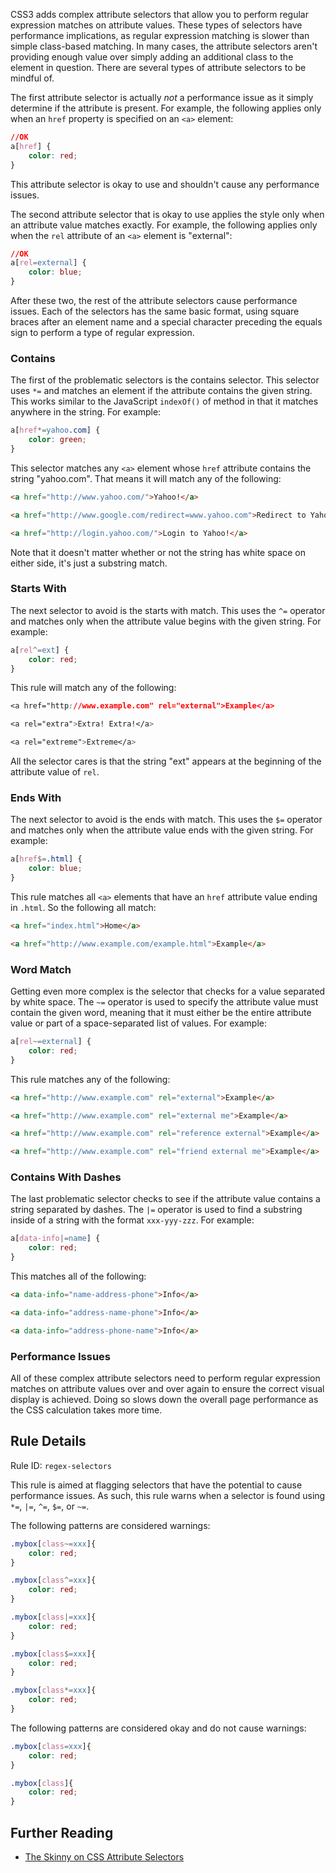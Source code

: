 CSS3 adds complex attribute selectors that allow you to perform regular expression matches on attribute values. These types of selectors have performance implications, as regular expression matching is slower than simple class-based matching. In many cases, the attribute selectors aren't providing enough value over simply adding an additional class to the element in question. There are several types of attribute selectors to be mindful of.

The first attribute selector is actually *not* a performance issue as it simply determine if the attribute is present. For example, the following applies only when an `href` property is specified on an `<a>` element:

```css
//OK
a[href] {
    color: red;
}
```

This attribute selector is okay to use and shouldn't cause any performance issues.

The second attribute selector that is okay to use applies the style only when an attribute value matches exactly. For example, the following applies only when the `rel` attribute of an `<a>` element is "external":

```css
//OK
a[rel=external] {
    color: blue;
}
```

After these two, the rest of the attribute selectors cause performance issues. Each of the selectors has the same basic format, using square braces after an element name and a special character preceding the equals sign to perform a type of regular expression.

### Contains

The first of the problematic selectors is the contains selector. This selector uses `*=` and matches an element if the attribute contains the given string. This works similar to the JavaScript `indexOf()` of method in that it matches anywhere in the string. For example:

```css
a[href*=yahoo.com] {
    color: green;
}
```
This selector matches any `<a>` element whose `href` attribute contains the string "yahoo.com". That means it will match any of the following:

```html
<a href="http://www.yahoo.com/">Yahoo!</a>

<a href="http://www.google.com/redirect=www.yahoo.com">Redirect to Yahoo!</a>

<a href="http://login.yahoo.com/">Login to Yahoo!</a>
```
Note that it doesn't matter whether or not the string has white space on either side, it's just a substring match.

### Starts With

The next selector to avoid is the starts with match. This uses the `^=` operator and matches only when the attribute value begins with the given string. For example:

```css
a[rel^=ext] {
    color: red;
}
```
This rule will match any of the following:

```css
<a href="http://www.example.com" rel="external">Example</a>

<a rel="extra">Extra! Extra!</a>

<a rel="extreme">Extreme</a>
```
All the selector cares is that the string "ext" appears at the beginning of the attribute value of `rel`.

### Ends With

The next selector to avoid is the ends with match. This uses the `$=` operator and matches only when the attribute value ends with the given string. For example:

```css
a[href$=.html] {
    color: blue;
}
```
This rule matches all `<a>` elements that have an `href` attribute value ending in `.html`. So the following all match:

```html
<a href="index.html">Home</a>

<a href="http://www.example.com/example.html">Example</a>
```

### Word Match

Getting even more complex is the selector that checks for a value separated by white space. The `~=` operator is used to specify the attribute value must contain the given word, meaning that it must either be the entire attribute value or part of a space-separated list of values. For example:

```css
a[rel~=external] {
    color: red;
}
```

This rule matches any of the following:

```html
<a href="http://www.example.com" rel="external">Example</a>

<a href="http://www.example.com" rel="external me">Example</a>

<a href="http://www.example.com" rel="reference external">Example</a>

<a href="http://www.example.com" rel="friend external me">Example</a>
```

### Contains With Dashes

The last problematic selector checks to see if the attribute value contains a string separated by dashes. The `|=` operator is used to find a substring inside of a string with the format `xxx-yyy-zzz`. For example:

```css
a[data-info|=name] {
    color: red;
}
```
This matches all of the following:

```html
<a data-info="name-address-phone">Info</a>

<a data-info="address-name-phone">Info</a>

<a data-info="address-phone-name">Info</a>
```

### Performance Issues

All of these complex attribute selectors need to perform regular expression matches on attribute values over and over again to ensure the correct visual display is achieved. Doing so slows down the overall page performance as the CSS calculation takes more time.

## Rule Details

Rule ID: `regex-selectors`

This rule is aimed at flagging selectors that have the potential to cause performance issues. As such, this rule warns when a selector is found using `*=`, `|=`, `^=`, `$=`, or `~=`.

The following patterns are considered warnings:

```css
.mybox[class~=xxx]{
    color: red;
}

.mybox[class^=xxx]{
    color: red;
}

.mybox[class|=xxx]{
    color: red;
}

.mybox[class$=xxx]{
    color: red;
}

.mybox[class*=xxx]{
    color: red;
}
```
The following patterns are considered okay and do not cause warnings:

```css
.mybox[class=xxx]{
    color: red;
}

.mybox[class]{
    color: red;
}
```

## Further Reading

* [The Skinny on CSS Attribute Selectors](https://css-tricks.com/attribute-selectors/)